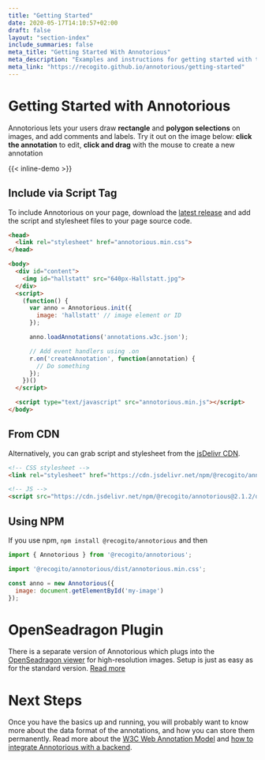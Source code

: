 ```yaml
---
title: "Getting Started"
date: 2020-05-17T14:10:57+02:00
draft: false
layout: "section-index"
include_summaries: false
meta_title: "Getting Started With Annotorious"
meta_description: "Examples and instructions for getting started with the Annotorious image annotation library"
meta_link: "https://recogito.github.io/annotorious/getting-started"
---
```


# Getting Started with Annotorious

Annotorious lets your users draw __rectangle__ and __polygon selections__ on images, and add comments
and labels. Try it out on the image below: __click the annotation__ to edit, __click and drag__ 
with the mouse to create a new annotation

{{< inline-demo >}}

## Include via Script Tag

To include Annotorious on your page, download the [latest release](https://github.com/recogito/annotorious/releases/latest)
and add the script and stylesheet files to your page source code.


```html
<head>
  <link rel="stylesheet" href="annotorious.min.css">
</head>

<body>
  <div id="content">
    <img id="hallstatt" src="640px-Hallstatt.jpg">
  </div>
  <script>
    (function() {
      var anno = Annotorious.init({
        image: 'hallstatt' // image element or ID
      });

      anno.loadAnnotations('annotations.w3c.json');

      // Add event handlers using .on  
      r.on('createAnnotation', function(annotation) {
        // Do something
      });
    })()
  </script>

  <script type="text/javascript" src="annotorious.min.js"></script>
</body>
```

## From CDN

Alternatively, you can grab script and stylesheet from the [jsDelivr CDN](https://www.jsdelivr.com/package/npm/@recogito/annotorious). 

```html
<!-- CSS stylesheet -->
<link rel="stylesheet" href="https://cdn.jsdelivr.net/npm/@recogito/annotorious@2.1.2/dist/annotorious.min.css">

<!-- JS -->
<script src="https://cdn.jsdelivr.net/npm/@recogito/annotorious@2.1.2/dist/annotorious.min.js"></script>
```

## Using NPM

If you use npm, `npm install @recogito/annotorious` and then

```javascript
import { Annotorious } from '@recogito/annotorious';

import '@recogito/annotorious/dist/annotorious.min.css';

const anno = new Annotorious({
  image: document.getElementById('my-image')
});
```

# OpenSeadragon Plugin

There is a separate version of Annotorious which plugs into the [OpenSeadragon viewer](http://openseadragon.github.io/)
for high-resolution images. Setup is just as easy as for the standard version. [Read more](/annotorious/getting-started/osd-plugin)

# Next Steps

Once you have the basics up and running, you will probably want to know more about the data format
of the annotations, and how you can store them permanently. Read more about the 
[W3C Web Annotation Model](/annotorious/getting-started/web-annotation) and [how to integrate Annotorious 
with a backend](/annotorious/getting-started/storing-annotations).